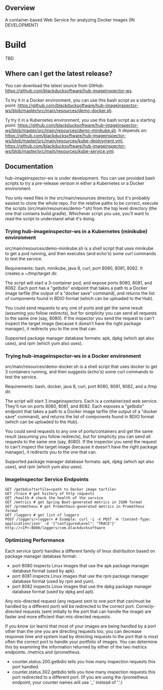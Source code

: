 ## Overview ##
A container-based Web Service for analyzing Docker images (IN DEVELOPMENT)

# Build #
TBD

## Where can I get the latest release? ##
You can download the latest source from GitHub: https://github.com/blackducksoftware/hub-imageinspector-ws. 

To try it in a Docker environment, you can use this bash script as a starting point: https://github.com/blackducksoftware/hub-imageinspector-ws/blob/master/src/main/resources/demo-docker.sh.

Ty try it in a Kubernetes environment, you use this bash script as a starting point: https://github.com/blackducksoftware/hub-imageinspector-ws/blob/master/src/main/resources/demo-minikube.sh. It depends on: https://github.com/blackducksoftware/hub-imageinspector-ws/blob/master/src/main/resources/kube-deployment.yml, https://github.com/blackducksoftware/hub-imageinspector-ws/blob/master/src/main/resources/kube-service.yml.

## Documentation ##
hub-imageinspector-ws is under development. You can use provided bash scripts to try a pre-release version in either a Kubernetes or a Docker environment.

You only need files in the src/main/resources directory, but it's probably easiest to clone the whole repo. For the relative paths to be correct, execute the scripts (src/main/resources/demo-*.sh) from the top level directory (the one that contains build.gradle). Whichever script you use, you'll want to read the script to understand what it's doing.

### Trying hub-imageinspector-ws in a Kubernetes (minikube) environment ##

src/main/resources/demo-minikube.sh is a shell script that uses minikube to get a pod running, and then executes (and echo's) some curl commands to test the service.

Requirements: bash, minikube, java 8, curl, port 8080, 8081, 8082. It creates a ~/tmp/target dir.

The script will start a 3-container pod, and expose ports 8080, 8081, and 8082. Each port has a "getbdio" endpoint that takes a path to a Docker image tarfile (the output of a "docker save" command), and returns the list of components found in BDIO format (which can be uploaded to the Hub). 

You could send requests to any one of ports and get the same result (assuming you follow redirects), but for simplicity you can send all requests to the same one (say, 8080). If the inspector you send the request to can't inspect the target image (because it doesn't have the right package manager), it redirects you to the one that can.

Supported package manager database formats: apk, dpkg (which apt also uses), and rpm (which yum also uses). 


### Trying hub-imageinspector-ws in a Docker environment ###

src/main/resources/demo-docker.sh is a shell script that uses docker to get 3 containers running, and then suggests (echo's) some curl commands to test the service.

Requirements: bash, docker, java 8, curl, port 8080, 8081, 8082, and a /tmp dir.

The script will start 3 imageinspectors. Each is a containerized web service. They'll run on ports 8080, 8081, and 8082. Each exposes a "getbdio" endpoint that takes a path to a Docker image tarfile (the output of a "docker save" command), and returns the list of components found in BDIO format (which can be uploaded to the Hub). 

You could send requests to any one of ports/containers and get the same result (assuming you follow redirects), but for simplicity you can send all requests to the same one (say, 8080). If the inspector you send the request to can't inspect the target image (because it doesn't have the right package manager), it redirects you to the one that can.

Supported package manager database formats: apk, dpkg (which apt also uses), and rpm (which yum also uses). 

### ImageInspector Service Endpoints ###

```
GET /getbdio?tarfile=<path to Docker image tarfile>
GET /trace # get history of http requests
GET /health # check the health of the service
GET /metrics # get Spring Boot-generated metrics in JSON format
GET /prometheus # get Prometheus-generated metrics in Prometheus format
GET /loggers # get list of loggers
POST /loggers/<logger> # Example: curl -i -X POST -H 'Content-Type: application/json' -d '{"configuredLevel": "TRACE"}' http://<IP>:8080/loggers/com.blackducksoftware
```

### Optimizing Performance ###

Each service (port) handles a different family of linux distribution based on package manager database format:
* port 8080 inspects Linux images that use the apk package manager database format (used by apk).
* port 8081 inspects Linux images that use the rpm package manager database format (used by rpm and yum).
* port 8082 inspects Linux images that use the dpkg package manager database format (used by dpkg and apt).

Any mis-directed request (any request sent to one port that can/must be handled by a different port) will be redirected to the correct port. Correcly-directed requests (sent initially to the port that can handle the image) are faster and more efficient than mis-directed requests.

If you know (or learn) that most of your images are being handled by a port other than the one you are directing requests too, you can decrease response time and system load by directing requests to the port that is most often the correct port to handle your portfolio of images. You can determine this by examining the information returned by either of the two metrics endpoints: /metrics and /prometheus. 
* counter.status.200.getbdio tells you how many inspection requests this port handled. 
* counter.status.302.getbdio tells you how many inspection requests this port redirected to a different port.
(If you are using the /prometheus endpoint, your counter names will use '_' instead of '.'.)
